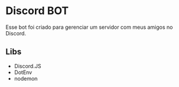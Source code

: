 # Discord BOT
Esse bot foi criado para gerenciar um servidor com meus amigos no Discord.

## Libs
* Discord.JS
* DotEnv
* nodemon